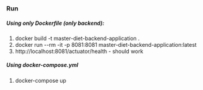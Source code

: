 ### Run

##### Using only Dockerfile (only backend):
1. docker build -t master-diet-backend-application .
2. docker run --rm -it -p 8081:8081 master-diet-backend-application:latest
3. http://localhost:8081/actuator/health - should work

##### Using docker-compose.yml
1. docker-compose up